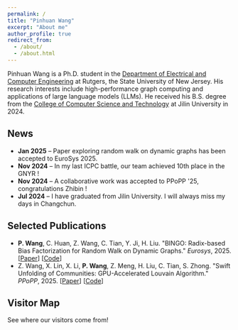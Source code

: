```yaml
---
permalink: /
title: "Pinhuan Wang"
excerpt: "About me"
author_profile: true
redirect_from: 
  - /about/
  - /about.html
---
```


Pinhuan Wang is a Ph.D. student in the [Department of Electrical and Computer Engineering](https://www.ece.rutgers.edu/) at Rutgers, the State University of New Jersey. His research interests include high-performance graph computing and applications of large language models (LLMs). He received his B.S. degree from the [College of Computer Science and Technology](https://ccst.jlu.edu.cn/index.htm) at Jilin University in 2024.

<!-- News Section -->
<h2>News</h2>
<ul>
    <li><strong>Jan 2025</strong> – Paper exploring random walk on dynamic graphs has been accepted to EuroSys 2025.</li>
    <li><strong>Nov 2024</strong> – In my last ICPC battle, our team achieved 10th place in the GNYR !</li>
    <li><strong>Nov 2024</strong> – A collaborative work was accepted to PPoPP '25, congratulations Zhibin !</li>
    <li><strong>Jul 2024</strong> – I have graduated from Jilin University. I will always miss my days in Changchun.</li>
</ul>

<!-- Selected Publications Section -->
<h2>Selected Publications</h2>
<ul>
    <li>
        <strong>P. Wang</strong>, C. Huan, Z. Wang, C. Tian, Y. Ji, H. Liu. "BINGO: Radix-based Bias Factorization for Random Walk on Dynamic Graphs." 
        <em>Eurosys</em>, 2025. [<a href="#">Paper</a>] [<a href="#">Code</a>]
    </li>
    <li>
        Z. Wang, X. Lin, X. Li, <strong>P. Wang</strong>, Z. Meng, H. Liu, C. Tian, S. Zhong. "Swift Unfolding of Communities: GPU-Accelerated Louvain Algorithm." 
        <em>PPoPP</em>, 2025. [<a href="#">Paper</a>] [<a href="#">Code</a>]
    </li>
</ul>

<h2>Visitor Map</h2>
<p>See where our visitors come from!</p>
<div style="width: 200px; height: 200px;">
  <script type="text/javascript" id="clstr_globe" src="//clustrmaps.com/globe.js?d=njeZL_slsk0Q_HE2jY4RFFs9PkDvGLkMDTGOaEGzQCg"></script>
</div>
